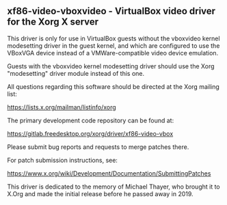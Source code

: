 xf86-video-vboxvideo - VirtualBox video driver for the Xorg X server
--------------------------------------------------------------------

This driver is only for use in VirtualBox guests without the
vboxvideo kernel modesetting driver in the guest kernel, and
which are configured to use the VBoxVGA device instead of a
VMWare-compatible video device emulation.

Guests with the vboxvideo kernel modesetting driver should use the
Xorg "modesetting" driver module instead of this one.

All questions regarding this software should be directed at the
Xorg mailing list:

  https://lists.x.org/mailman/listinfo/xorg

The primary development code repository can be found at:

  https://gitlab.freedesktop.org/xorg/driver/xf86-video-vbox

Please submit bug reports and requests to merge patches there.

For patch submission instructions, see:

  https://www.x.org/wiki/Development/Documentation/SubmittingPatches

This driver is dedicated to the memory of Michael Thayer, who brought
it to X.Org and made the initial release before he passed away in 2019.
